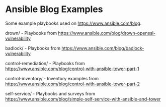 Ansible Blog Examples
=====================

Some example playbooks used on https://www.ansible.com/blog.

drown/ - Playbooks from https://www.ansible.com/blog/drown-openssl-vulnerability

badlock/ - Playbooks from https://www.ansible.com/blog/badlock-vulnerability

control-remediation/ - Playbooks from https://www.ansible.com/blog/control-with-ansible-tower-part-1

control-inventory/ - Inventory examples from https://www.ansible.com/blog/control-with-ansible-tower-part-2

self-service/ - Playbooks and surveys from https://www.ansible.com/blog/simple-self-service-with-ansible-and-tower
